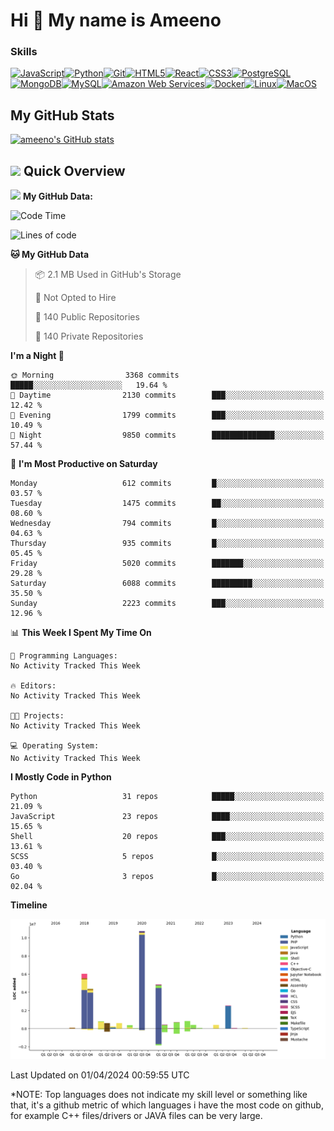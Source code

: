 Hi 👋 My name is Ameeno
=======================

### Skills

<p align="left">
<a href="https://developer.mozilla.org/en-US/docs/Web/JavaScript" target="_blank" rel="noreferrer"><img src="https://raw.githubusercontent.com/danielcranney/readme-generator/main/public/icons/skills/javascript-colored.svg" width="36" height="36" alt="JavaScript" /></a><a href="https://www.python.org/" target="_blank" rel="noreferrer"><img src="https://raw.githubusercontent.com/danielcranney/readme-generator/main/public/icons/skills/python-colored.svg" width="36" height="36" alt="Python" /></a><a href="https://git-scm.com/" target="_blank" rel="noreferrer"><img src="https://raw.githubusercontent.com/danielcranney/readme-generator/main/public/icons/skills/git-colored.svg" width="36" height="36" alt="Git" /></a><a href="https://developer.mozilla.org/en-US/docs/Glossary/HTML5" target="_blank" rel="noreferrer"><img src="https://raw.githubusercontent.com/danielcranney/readme-generator/main/public/icons/skills/html5-colored.svg" width="36" height="36" alt="HTML5" /></a><a href="https://reactjs.org/" target="_blank" rel="noreferrer"><img src="https://raw.githubusercontent.com/danielcranney/readme-generator/main/public/icons/skills/react-colored.svg" width="36" height="36" alt="React" /></a><a href="https://www.w3.org/TR/CSS/#css" target="_blank" rel="noreferrer"><img src="https://raw.githubusercontent.com/danielcranney/readme-generator/main/public/icons/skills/css3-colored.svg" width="36" height="36" alt="CSS3" /></a><a href="https://www.postgresql.org/" target="_blank" rel="noreferrer"><img src="https://raw.githubusercontent.com/danielcranney/readme-generator/main/public/icons/skills/postgresql-colored.svg" width="36" height="36" alt="PostgreSQL" /></a><a href="https://www.mongodb.com/" target="_blank" rel="noreferrer"><img src="https://raw.githubusercontent.com/danielcranney/readme-generator/main/public/icons/skills/mongodb-colored.svg" width="36" height="36" alt="MongoDB" /></a><a href="https://www.mysql.com/" target="_blank" rel="noreferrer"><img src="https://raw.githubusercontent.com/danielcranney/readme-generator/main/public/icons/skills/mysql-colored.svg" width="36" height="36" alt="MySQL" /></a><a href="https://aws.amazon.com" target="_blank" rel="noreferrer"><img src="https://raw.githubusercontent.com/danielcranney/readme-generator/main/public/icons/skills/aws-colored.svg" width="36" height="36" alt="Amazon Web Services" /></a><a href="https://www.docker.com/" target="_blank" rel="noreferrer"><img src="https://raw.githubusercontent.com/danielcranney/readme-generator/main/public/icons/skills/docker-colored.svg" width="36" height="36" alt="Docker" /></a><a href="https://www.linux.org" target="_blank" rel="noreferrer"><img src="https://raw.githubusercontent.com/danielcranney/readme-generator/main/public/icons/skills/linux-colored.svg" width="36" height="36" alt="Linux" /></a><a href="https://apple.com" target="_blank" rel="noreferrer"><img src="https://raw.githubusercontent.com/danielcranney/readme-generator/main/public/icons/skills/macos-colored.svg" width="36" height="36" alt="MacOS" /></a>
</p>

## <b>My GitHub Stats</b>

<a href="http://www.github.com/ameeno"><img src="https://github-readme-stats.vercel.app/api?username=ameeno&show_icons=true&hide=prs,contribs&title_color=0891b2&text_color=ffffff&icon_color=0891b2&bg_color=1c1917&hide_border=true&show_icons=true" alt="ameeno's GitHub stats" /></a>

<!-- <a href="https://github.com/ameeno" align="left"><img src="https://github-readme-stats.vercel.app/api/top-langs/?username=ameeno&langs_count=10&title_color=0891b2&text_color=ffffff&icon_color=0891b2&bg_color=1c1917&hide_border=true&locale=en&custom_title=Top%20%Languages" alt="Top Languages" /></a>
-->
## <img src="https://media.giphy.com/media/LPfvhoIwJj0u239wI9/giphy.gif" width="50"> Quick Overview
<img src="https://media.giphy.com/media/jUQHpQ3UjFBfRlQekP/giphy.gif" width="50"> **My GitHub Data:** 
<!--START_SECTION:waka-->
![Code Time](http://img.shields.io/badge/Code%20Time-1%2C093%20hrs%2029%20mins-blue)

![Lines of code](https://img.shields.io/badge/From%20Hello%20World%20I%27ve%20Written-34.2%20million%20lines%20of%20code-blue)

**🐱 My GitHub Data** 

> 📦 2.1 MB Used in GitHub's Storage 
 > 
> 🚫 Not Opted to Hire
 > 
> 📜 140 Public Repositories 
 > 
> 🔑 140 Private Repositories 
 > 
**I'm a Night 🦉** 

```text
🌞 Morning                3368 commits        █████░░░░░░░░░░░░░░░░░░░░   19.64 % 
🌆 Daytime                2130 commits        ███░░░░░░░░░░░░░░░░░░░░░░   12.42 % 
🌃 Evening                1799 commits        ███░░░░░░░░░░░░░░░░░░░░░░   10.49 % 
🌙 Night                  9850 commits        ██████████████░░░░░░░░░░░   57.44 % 
```
📅 **I'm Most Productive on Saturday** 

```text
Monday                   612 commits         █░░░░░░░░░░░░░░░░░░░░░░░░   03.57 % 
Tuesday                  1475 commits        ██░░░░░░░░░░░░░░░░░░░░░░░   08.60 % 
Wednesday                794 commits         █░░░░░░░░░░░░░░░░░░░░░░░░   04.63 % 
Thursday                 935 commits         █░░░░░░░░░░░░░░░░░░░░░░░░   05.45 % 
Friday                   5020 commits        ███████░░░░░░░░░░░░░░░░░░   29.28 % 
Saturday                 6088 commits        █████████░░░░░░░░░░░░░░░░   35.50 % 
Sunday                   2223 commits        ███░░░░░░░░░░░░░░░░░░░░░░   12.96 % 
```


📊 **This Week I Spent My Time On** 

```text
💬 Programming Languages: 
No Activity Tracked This Week

🔥 Editors: 
No Activity Tracked This Week

🐱‍💻 Projects: 
No Activity Tracked This Week

💻 Operating System: 
No Activity Tracked This Week
```

**I Mostly Code in Python** 

```text
Python                   31 repos            █████░░░░░░░░░░░░░░░░░░░░   21.09 % 
JavaScript               23 repos            ████░░░░░░░░░░░░░░░░░░░░░   15.65 % 
Shell                    20 repos            ███░░░░░░░░░░░░░░░░░░░░░░   13.61 % 
SCSS                     5 repos             █░░░░░░░░░░░░░░░░░░░░░░░░   03.40 % 
Go                       3 repos             █░░░░░░░░░░░░░░░░░░░░░░░░   02.04 % 
```



**Timeline**

![Lines of Code chart](https://raw.githubusercontent.com/ameeno/ameeno/main/assets/bar_graph.png)


 Last Updated on 01/04/2024 00:59:55 UTC
<!--END_SECTION:waka-->


*NOTE: Top languages does not indicate my skill level or something like that, it's a github metric of which languages i have the most code on github, for example C++ files/drivers or JAVA files can be very large.
